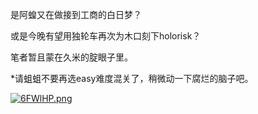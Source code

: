 是阿蝗又在做接到工商的白日梦？

或是今晚有望用独轮车再次为木口刻下holorisk？

笔者暂且蒙在久米的腚眼子里。

*请蛆蛆不要再选easy难度混关了，稍微动一下腐烂的脑子吧。

[![6FWlHP.png](https://s3.ax1x.com/2021/03/02/6FWlHP.png)](https://imgtu.com/i/6FWlHP)
